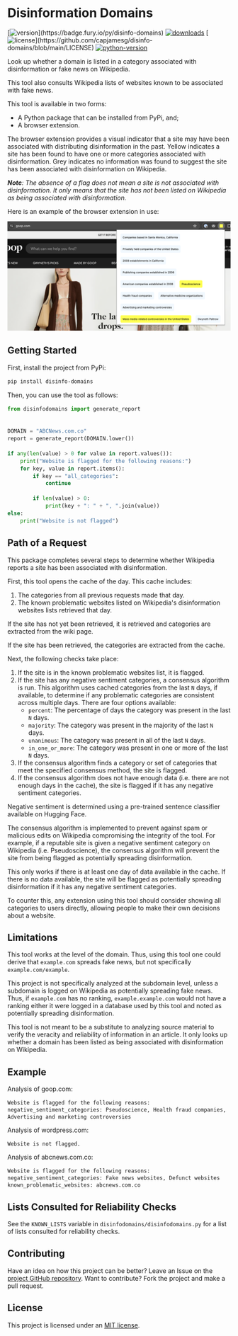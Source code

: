 # Disinformation Domains

[![version](https://badge.fury.io/py/disinfo-domains.svg?)](https://badge.fury.io/py/disinfo-domains)
[![downloads](https://img.shields.io/pypi/dm/disinfo-domains)](https://pypistats.org/packages/disinfo-domains)
[![license](https://img.shields.io/pypi/l/disinfo-domains?)](https://github.com/capjamesg/disinfo-domains/blob/main/LICENSE)
[![python-version](https://img.shields.io/pypi/pyversions/disinfo-domains)](https://badge.fury.io/py/disinfo-domains)

Look up whether a domain is listed in a category associated with disinformation or fake news on Wikipedia.

This tool also consults Wikipedia lists of websites known to be associated with fake news.

This tool is available in two forms:

- A Python package that can be installed from PyPi, and;
- A browser extension.

The browser extension provides a visual indicator that a site may have been associated with distributing disinformation in the past. Yellow indicates a site has been found to have one or more categories associated with disinformation. Grey indicates no information was found to suggest the site has been associated with disinformation on Wikipedia.

_**Note**: The absence of a flag does not mean a site is not associated with disinformation. It only means that the site has not been listed on Wikipedia as being associated with disinformation._

Here is an example of the browser extension in use:

![Browser extension example showing a yellow flag](assets/browser-extension-example.png?1)

## Getting Started

First, install the project from PyPi:

```bash
pip install disinfo-domains
```

Then, you can use the tool as follows:

```python
from disinfodomains import generate_report


DOMAIN = "ABCNews.com.co"
report = generate_report(DOMAIN.lower())

if any(len(value) > 0 for value in report.values()):
    print("Website is flagged for the following reasons:")
    for key, value in report.items():
        if key == "all_categories":
            continue

        if len(value) > 0:
            print(key + ": " + ", ".join(value))
else:
    print("Website is not flagged")
```

## Path of a Request

This package completes several steps to determine whether Wikipedia reports a site has been associated with disinformation.

First, this tool opens the cache of the day. This cache includes:

1. The categories from all previous requests made that day.
2. The known problematic websites listed on Wikipedia's disinformation websites lists retrieved that day.

If the site has not yet been retrieved, it is retrieved and categories are extracted from the wiki page.

If the site has been retrieved, the categories are extracted from the cache.

Next, the following checks take place:

1. If the site is in the known problematic websites list, it is flagged.
2. If the site has any negative sentiment categories, a consensus algorithm is run. This algorithm uses cached categories from the last `N` days, if available, to determine if any problematic categories are consistent across multiple days. There are four options available:
    - `percent`: The percentage of days the category was present in the last `N` days.
    - `majority`: The category was present in the majority of the last `N` days.
    - `unanimous`: The category was present in all of the last `N` days.
    - `in_one_or_more`: The category was present in one or more of the last `N` days.
3. If the consensus algorithm finds a category or set of categories that meet the specified consensus method, the site is flagged.
4. If the consensus algorithm does not have enough data (i.e. there are not enough days in the cache), the site is flagged if it has any negative sentiment categories.

Negative sentiment is determined using a pre-trained sentence classifier available on Hugging Face.

The consensus algorithm is implemented to prevent against spam or malicious edits on Wikipedia compromising the integrity of the tool. For example, if a reputable site is given a negative sentiment category on Wikipedia (i.e. Pseudoscience), the consensus algorithm will prevent the site from being flagged as potentially spreading disinformation.

This only works if there is at least one day of data available in the cache. If there is no data available, the site will be flagged as potentially spreading disinformation if it has any negative sentiment categories.

To counter this, any extension using this tool should consider showing all categories to users directly, allowing people to make their own decisions about a website.

## Limitations

This tool works at the level of the domain. Thus, using this tool one could derive that `example.com` spreads fake news, but not specifically `example.com/example`.

This project is not specifically analyzed at the subdomain level, unless a subdomain is logged on Wikipedia as potentially spreading fake news. Thus, if `example.com` has no ranking, `example.example.com` would not have a ranking either it were logged in a database used by this tool and noted as potentially spreading disinformation.

This tool is not meant to be a substitute to analyzing source material to verify the veracity and reliability of information in an article. It only looks up whether a domain has been listed as being associated with disinformation on Wikipedia.

## Example

Analysis of goop.com:

```
Website is flagged for the following reasons:
negative_sentiment_categories: Pseudoscience, Health fraud companies, Advertising and marketing controversies
```

Analysis of wordpress.com:

```
Website is not flagged.
```

Analysis of abcnews.com.co:

```
Website is flagged for the following reasons:
negative_sentiment_categories: Fake news websites, Defunct websites
known_problematic_websites: abcnews.com.co
```

## Lists Consulted for Reliability Checks

See the `KNOWN_LISTS` variable in `disinfodomains/disinfodomains.py` for a list of lists consulted for reliability checks.

## Contributing

Have an idea on how this project can be better? Leave an Issue on the [project GitHub repository](https://github.com/capjamesg/disinfo-domains). Want to contribute? Fork the project and make a pull request.

## License

This project is licensed under an [MIT license](LICENSE).
